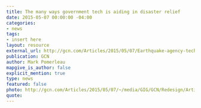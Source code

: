 ```yaml
---
title: The many ways government tech is aiding in disaster relief
date: 2015-05-07 00:00:00 -04:00
categories:
- news
tags:
- insert here
layout: resource
external_url: http://gcn.com/Articles/2015/05/07/Earthquake-agency-tech.aspx?Page=1
publication: GCN
author: Mark Pomerleau
mapgive_is_author: false
explicit_mention: true
type: news
featured: false
photo: http://gcn.com/Articles/2015/05/07/~/media/GIG/GCN/Redesign/Articles/2015/May/nepal.png
quote: 
---
```


